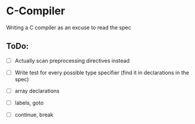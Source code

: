 # C-Compiler
Writing a C compiler as an excuse to read the spec

## ToDo:
- [ ] Actually scan preprocessing directives instead
- [ ] Write test for every possible type specifier (find it in declarations in the spec)
- [ ] array declarations
- [ ] labels, goto
- [ ] continue, break

